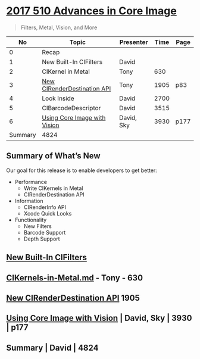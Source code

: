 
# [2017 510 Advances in Core Image](https://developer.apple.com/videos/play/wwdc2017/510/)

> Filters, Metal, Vision, and More

No|Topic|Presenter|Time|Page
--|--|--|--|--
0|Recap|
1|New Built-In CIFilters|David|
2|CIKernel in Metal|Tony|630
3|[New CIRenderDestination API](CIRenderDestination.md) |Tony|1905|p83
4|Look Inside|David|2700
5|CIBarcodeDescriptor|David|3515
6|[Using Core Image with Vision](6-using-core-image-with-vision.md) | David, Sky | 3930 | p177
|Summary|4824

## Summary of What’s New

Our goal for this release is to enable developers to get better:

* Performance
  * Write CIKernels in Metal
  * CIRenderDestination API
* Information
  * CIRenderInfo API
  * Xcode Quick Looks
* Functionality
  * New Filters
  * Barcode Support
  * Depth Support


## [New Built-In CIFilters](1-new-builtin-cifilters.md)



## [CIKernels-in-Metal.md](CIKernels-in-Metal.md) -  Tony  - 630

## [New CIRenderDestination API](CIRenderDestination.md) 1905



## [Using Core Image with Vision](6-using-core-image-with-vision.md) | David, Sky | 3930 | p177


## Summary | David | 4824
